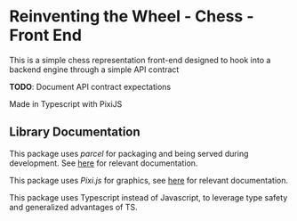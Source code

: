 # Reinventing the Wheel - Chess - Front End
This is a simple chess representation front-end designed to hook into a backend engine through a simple API contract

**TODO**: Document API contract expectations

Made in Typescript with PixiJS

## Library Documentation
This package uses *parcel* for packaging and being served during development. See [here](https://parceljs.org/getting-started/webapp/) for relevant documentation.

This package uses *Pixi.js* for graphics, see [here](https://pixijs.io/guides/basics/getting-started.html) for relevant documentation.

This package uses Typescript instead of Javascript, to leverage type safety and generalized advantages of TS.
